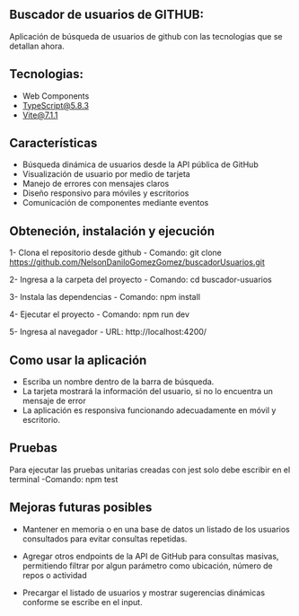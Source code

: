 ## Buscador de usuarios de GITHUB:
Aplicación de búsqueda de usuarios de github con las tecnologias que se detallan ahora.

## Tecnologias:
- Web Components
- TypeScript@5.8.3
- Vite@7.1.1

## Características
- Búsqueda dinámica de usuarios desde la API pública de GitHub
- Visualización de usuario por medio de tarjeta
- Manejo de errores con mensajes claros
- Diseño responsivo para móviles y escritorios
- Comunicación de componentes mediante eventos

## Obteneción, instalación y ejecución
1- Clona el repositorio desde github
    - Comando: git clone https://github.com/NelsonDaniloGomezGomez/buscadorUsuarios.git

2- Ingresa a la carpeta del proyecto
    - Comando: cd buscador-usuarios

3- Instala las dependencias
    - Comando: npm install

4- Ejecutar el proyecto
    - Comando: npm run dev

5- Ingresa al navegador
    - URL: http://localhost:4200/

## Como usar la aplicación
- Escriba un nombre dentro de la barra de búsqueda.
- La tarjeta mostrará la información del usuario, si no lo encuentra un mensaje de error
- La aplicación es responsiva funcionando adecuadamente en móvil y escritorio.

## Pruebas
Para ejecutar las pruebas unitarias creadas con jest solo debe escribir en el terminal
    -Comando: npm test

## Mejoras futuras posibles
- Mantener en memoria o en una base de datos un listado de los usuarios consultados para evitar consultas repetidas.

- Agregar otros endpoints de la API de GitHub para consultas masivas, permitiendo filtrar por algun parámetro como ubicación, número de repos o actividad

- Precargar el listado de usuarios y mostrar sugerencias dinámicas conforme se escribe en el input.